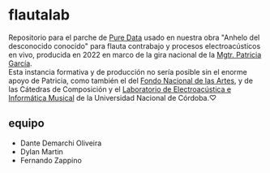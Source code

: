 # flautalab

Repositorio para el parche de [Pure Data](https://github.com/pure-data/pure-data) usado en nuestra obra "Anhelo del desconocido conocido" para flauta contrabajo y procesos electroacústicos en vivo, producida en 2022 en marco de la gira nacional de la [Mgtr. Patricia García](http://patriciagarcia.com.ar/).  
Esta instancia formativa y de producción no sería posible sin el enorme apoyo de Patricia, como también el del [Fondo Nacional de las Artes](https://fnartes.gob.ar/), y de las Cátedras de Composición y el [Laboratorio de Electroacústica e Informática Musical](https://artes.unc.edu.ar/centros/centros-de-transferencia/laboratorio-de-electroacustica-e-informatica-musical-l-e-i-m/) de la Universidad Nacional de Córdoba.♡

## equipo

- Dante Demarchi Oliveira  
- Dylan Martin  
- Fernando Zappino

